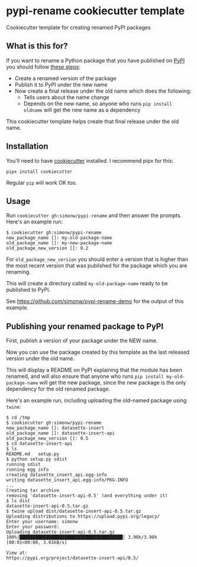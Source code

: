 # pypi-rename cookiecutter template

Cookiecutter template for creating renamed PyPI packages

## What is this for?

If you want to rename a Python package that you have published on [PyPI](https://pypi.org/) you should follow [these steps](https://www.python.org/dev/peps/pep-0423/#how-to-rename-a-project):

* Create a renamed version of the package
* Publish it to PyPI under the new name
* Now create a final release under the old name which does the following:
  - Tells users about the name change
  - Depends on the new name, so anyone who runs `pip install oldname` will get the new name as a dependency

This cookiecutter template helps create that final release under the old name.

## Installation

You'll need to have [cookiecutter](https://cookiecutter.readthedocs.io/) installed. I recommend pipx for this:

    pipx install cookiecutter

Regular `pip` will work OK too.

## Usage

Run `cookiecutter gh:simonw/pypi-rename` and then answer the prompts. Here's an example run:

    $ cookiecutter gh:simonw/pypi-rename
    new_package_name []: my-old-package-name
    old_package_name []: my-new-package-name
    old_package_new_version []: 0.2

For `old_package_new_version` you should enter a version that is higher than the most recent version that was published for the package which you are renaming.

This will create a directory called `my-old-package-name` ready to be published to PyPI.

See https://github.com/simonw/pypi-rename-demo for the output of this example.

## Publishing your renamed package to PyPI

First, publish a version of your package under the NEW name.

Now you can use the package created by this template as the last released version under the old name.

This will display a README on PyPI explaining that the module has been renamed, and will also ensure that anyone who runs `pip install my-old-package-name` will get the new package, since the new package is the only dependency for the old renamed package.

Here's an example run, including uploading the old-named package using `twine`:
```
$ cd /tmp
$ cookiecutter gh:simonw/pypi-rename
new_package_name []: datasette-insert 
old_package_name []: datasette-insert-api
old_package_new_version []: 0.5
$ cd datasette-insert-api 
$ ls
README.md	setup.py
$ python setup.py sdist
running sdist
running egg_info
creating datasette_insert_api.egg-info
writing datasette_insert_api.egg-info/PKG-INFO
...
Creating tar archive
removing 'datasette-insert-api-0.5' (and everything under it)
$ ls dist
datasette-insert-api-0.5.tar.gz
$ twine upload dist/datasette-insert-api-0.5.tar.gz
Uploading distributions to https://upload.pypi.org/legacy/
Enter your username: simonw
Enter your password: 
Uploading datasette-insert-api-0.5.tar.gz
100%|███████████████████████████████████████| 3.90k/3.90k [00:01<00:00, 3.01kB/s]

View at:
https://pypi.org/project/datasette-insert-api/0.5/
```
